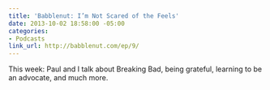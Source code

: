 ```yaml
---
title: 'Babblenut: I’m Not Scared of the Feels'
date: 2013-10-02 18:58:00 -05:00
categories:
- Podcasts
link_url: http://babblenut.com/ep/9/
---
```


This week: Paul and I talk about Breaking Bad, being grateful, learning to be an advocate, and much more.
